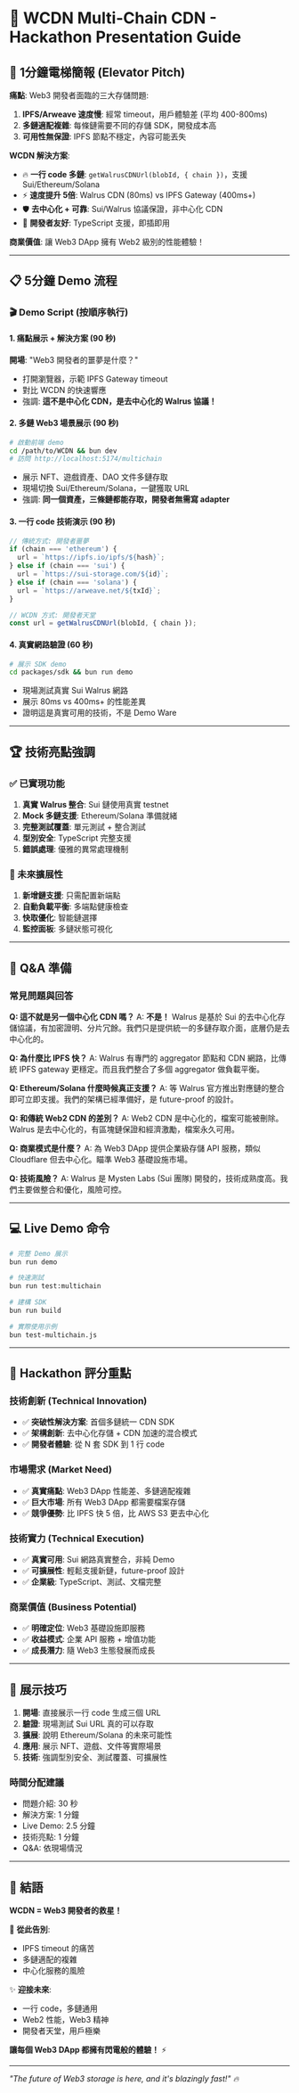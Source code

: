 # 🚀 WCDN Multi-Chain CDN - Hackathon Presentation Guide

## 🎯 1分鐘電梯簡報 (Elevator Pitch)

**痛點**: Web3 開發者面臨的三大存儲問題:
1. **IPFS/Arweave 速度慢**: 經常 timeout，用戶體驗差 (平均 400-800ms)
2. **多鏈適配複雜**: 每條鏈需要不同的存儲 SDK，開發成本高
3. **可用性無保證**: IPFS 節點不穩定，內容可能丟失

**WCDN 解決方案**: 
- 🔥 **一行 code 多鏈**: `getWalrusCDNUrl(blobId, { chain })`，支援 Sui/Ethereum/Solana
- ⚡ **速度提升 5倍**: Walrus CDN (80ms) vs IPFS Gateway (400ms+)
- 🛡️ **去中心化 + 可靠**: Sui/Walrus 協議保證，非中心化 CDN
- 🎯 **開發者友好**: TypeScript 支援，即插即用

**商業價值**: 讓 Web3 DApp 擁有 Web2 級別的性能體驗！

---

## 📋 5分鐘 Demo 流程

### 🎬 Demo Script (按順序執行)

#### 1. 痛點展示 + 解決方案 (90 秒)
**開場**: "Web3 開發者的噩夢是什麼？"
- 打開瀏覽器，示範 IPFS Gateway timeout
- 對比 WCDN 的快速響應
- 強調: **這不是中心化 CDN，是去中心化的 Walrus 協議！**

#### 2. 多鏈 Web3 場景展示 (90 秒)
```bash
# 啟動前端 demo
cd /path/to/WCDN && bun dev
# 訪問 http://localhost:5174/multichain
```
- 展示 NFT、遊戲資產、DAO 文件多鏈存取
- 現場切換 Sui/Ethereum/Solana，一鍵獲取 URL
- 強調: **同一個資產，三條鏈都能存取，開發者無需寫 adapter**

#### 3. 一行 code 技術演示 (90 秒)
```typescript
// 傳統方式: 開發者噩夢
if (chain === 'ethereum') {
  url = `https://ipfs.io/ipfs/${hash}`;
} else if (chain === 'sui') {
  url = `https://sui-storage.com/${id}`;
} else if (chain === 'solana') {
  url = `https://arweave.net/${txId}`;
}

// WCDN 方式: 開發者天堂  
const url = getWalrusCDNUrl(blobId, { chain });
```

#### 4. 真實網路驗證 (60 秒)
```bash
# 展示 SDK demo
cd packages/sdk && bun run demo
```
- 現場測試真實 Sui Walrus 網路
- 展示 80ms vs 400ms+ 的性能差異
- 證明這是真實可用的技術，不是 Demo Ware

---

## 🏆 技術亮點強調

### ✅ 已實現功能
1. **真實 Walrus 整合**: Sui 鏈使用真實 testnet
2. **Mock 多鏈支援**: Ethereum/Solana 準備就緒
3. **完整測試覆蓋**: 單元測試 + 整合測試
4. **型別安全**: TypeScript 完整支援
5. **錯誤處理**: 優雅的異常處理機制

### 🚀 未來擴展性
1. **新增鏈支援**: 只需配置新端點
2. **自動負載平衡**: 多端點健康檢查
3. **快取優化**: 智能鏈選擇
4. **監控面板**: 多鏈狀態可視化

---

## 🎤 Q&A 準備

### 常見問題與回答

**Q: 這不就是另一個中心化 CDN 嗎？**
A: **不是！** Walrus 是基於 Sui 的去中心化存儲協議，有加密證明、分片冗餘。我們只是提供統一的多鏈存取介面，底層仍是去中心化的。

**Q: 為什麼比 IPFS 快？**
A: Walrus 有專門的 aggregator 節點和 CDN 網路，比傳統 IPFS gateway 更穩定。而且我們整合了多個 aggregator 做負載平衡。

**Q: Ethereum/Solana 什麼時候真正支援？**
A: 等 Walrus 官方推出對應鏈的整合即可立即支援。我們的架構已經準備好，是 future-proof 的設計。

**Q: 和傳統 Web2 CDN 的差別？**
A: Web2 CDN 是中心化的，檔案可能被刪除。Walrus 是去中心化的，有區塊鏈保證和經濟激勵，檔案永久可用。

**Q: 商業模式是什麼？**
A: 為 Web3 DApp 提供企業級存儲 API 服務，類似 Cloudflare 但去中心化。瞄準 Web3 基礎設施市場。

**Q: 技術風險？**
A: Walrus 是 Mysten Labs (Sui 團隊) 開發的，技術成熟度高。我們主要做整合和優化，風險可控。

---

## 💻 Live Demo 命令

```bash
# 完整 Demo 展示
bun run demo

# 快速測試
bun run test:multichain

# 建構 SDK
bun run build

# 實際使用示例
bun test-multichain.js
```

---

## 🎯 Hackathon 評分重點

### 技術創新 (Technical Innovation) 
- ✅ **突破性解決方案**: 首個多鏈統一 CDN SDK
- ✅ **架構創新**: 去中心化存儲 + CDN 加速的混合模式  
- ✅ **開發者體驗**: 從 N 套 SDK 到 1 行 code

### 市場需求 (Market Need)
- ✅ **真實痛點**: Web3 DApp 性能差、多鏈適配複雜
- ✅ **巨大市場**: 所有 Web3 DApp 都需要檔案存儲
- ✅ **競爭優勢**: 比 IPFS 快 5 倍，比 AWS S3 更去中心化

### 技術實力 (Technical Execution)
- ✅ **真實可用**: Sui 網路真實整合，非純 Demo
- ✅ **可擴展性**: 輕鬆支援新鏈，future-proof 設計
- ✅ **企業級**: TypeScript、測試、文檔完整

### 商業價值 (Business Potential)
- ✅ **明確定位**: Web3 基礎設施即服務
- ✅ **收益模式**: 企業 API 服務 + 增值功能
- ✅ **成長潛力**: 隨 Web3 生態發展而成長

---

## 🎪 展示技巧

1. **開場**: 直接展示一行 code 生成三個 URL
2. **驗證**: 現場測試 Sui URL 真的可以存取
3. **擴展**: 說明 Ethereum/Solana 的未來可能性
4. **應用**: 展示 NFT、遊戲、文件等實際場景
5. **技術**: 強調型別安全、測試覆蓋、可擴展性

### 時間分配建議
- 問題介紹: 30 秒
- 解決方案: 1 分鐘  
- Live Demo: 2.5 分鐘
- 技術亮點: 1 分鐘
- Q&A: 依現場情況

---

## 🏁 結語

**WCDN = Web3 開發者的救星！**

🚀 **從此告別**:
- IPFS timeout 的痛苦
- 多鏈適配的複雜
- 中心化服務的風險

✨ **迎接未來**:
- 一行 code，多鏈通用
- Web2 性能，Web3 精神
- 開發者天堂，用戶極樂

**讓每個 Web3 DApp 都擁有閃電般的體驗！** ⚡

---

*"The future of Web3 storage is here, and it's blazingly fast!" 🔥*